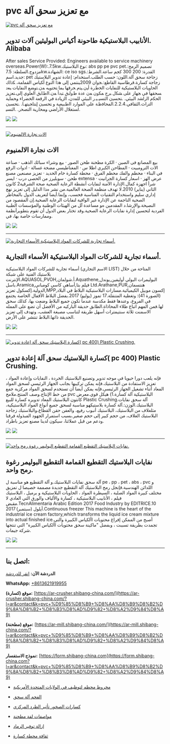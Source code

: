 # pvc مع تعزيز سحق آلة

<a href="https://swt.shibang-china.com/?l=ar&img&k=pvc+%D9%85%D8%B9+%D8%AA%D8%B9%D8%B2%D9%8A%D8%B2+%D8%B3%D8%AD%D9%82+%D8%A2%D9%84%D8%A9" target="_blank">![pvc مع تعزيز سحق آلة](http://static.shibang-china.com/all-800x300/53.jpg)</a>

## الأنابيب البلاستيكية طاحونة أكياس البوليثين آلات تدوير. Alibaba
After sales Service Provided: Engineers available to service machinery overseas.Power(W):.7.5kw.نوع البلاستيك: abs pp pe pvc pet.تصميم الرمح: مزدوج.السلطة: 7.5kw.الشهادة: ce iso sgs.القدرة: 200 300 كجم ساعة.الشرط: جديد.اسم: pet زجاجة سحق آلة.اللون: حسب الطلب.استخدام: إعادة تدوير البلاستيك زجاجة كسارة.قرطاسية القاطع:.ﺠﻭﺍﻥ 2009ﻴﻨﺘﻤﻲ ﺇﻟﻰ ﻫﺫﺍ ﺍﻟﻨﻭﻉ ﺃﻜﻴﺎﺱ ﺍﻟﻘﻤﺎﻤﺔ، ﻜﺫﻟﻙ ﺍﻟﺤﺎﻭﻴﺎﺕ ﺍﻟﺒﻼﺴﺘﻴﻜﻴﺔ ﻟﻠﻨﻔﺎﻴﺎﺕ ﺍﻟﺨﻁﺭﺓ ﺃﻴﻥ.ﻴﺘﻡ ﺤﺭﻗﻬﺎ ﺒﻤﺎ ﺘﺤﺘﻭﻴﻪ ﻤﻥ.ﺘﻭﻀﻊ ﺍﻟﻨﻔﺎﻴﺎﺕ ﺒﻌﺩ ﺴﺤﻘﻬﺎ ﻓﻲ ﺠﻬﺎﺯ ﻋﻠﻰ ﺸﻜل ﺒﺭﺝ ﻤﻜﻭﻥ ﻤﻥ ﻋﺩﺓ ﻁﻭﺍﺒﻕ ﺘﺒﺩﺃ ﻤﻥ.ﺍﻟﻁﺎﺒﻕ ﺍﻟﻌﻠﻭﻱ ﺇﻟﻰ.ﺘﻌﺯﻴﺯ ﺍﻟﺤﻜﻡ ﺍﻟﺭﺍﺸﺩ ﺍﻟﺒﻴﺌﻲ. .ﺘﺤﺴﻴﻥ ﺍﻟﺘﺴﻴ.ﻴ.ﺭ ﺍﻟﺒﻴﺌﻲ ﻟﻠﻤﺩﻥ، ﺍﻟﺯﻴﺎﺩﺓ ﻓﻲ ﺍﻟﺭﻗﻌﺔ ﺍﻟﺨﻀﺭﺍﺀ ﻭﺤﻤﺎﻴﺔ ﺍﻟﺘﺭﺍﺙ.ﺍﻟﺜﻘﺎﻓﻲ.2.2.4.ﺍﻟﻤﺤﺎﻓﻅﺔ ﻋﻠﻰ ﺍﻟﻤﻭﺍﺭﺩ ﺍﻟﻁﺒﻴﻌﻴﺔ ﻭ ﺘﺤﺴﻴﻥ ﺇﻨﺘﺎﺠﻴﺘﻬ.ﺎ. .ﺘﺤﺴﻴﻥ ﺍﺴﺘﻐﻼل ﺍﻷﺭﺍﻀﻲ ﻭﻤﺤﺎﺭﺒﺔ ﺍﻟﺘﺼﺤﺭ. .ﺍﻟﺘﺴﻴ.


<a href="https://whatsapp.shibangsoft.com/WhatsApp.php" target="_blank" title="WhatsApp">![](http://static.shibang-china.com/icon/whatsapp.png)</a> <a href="https://swt.shibang-china.com/?l=ar&icon&k=pvc+%D9%85%D8%B9+%D8%AA%D8%B9%D8%B2%D9%8A%D8%B2+%D8%B3%D8%AD%D9%82+%D8%A2%D9%84%D8%A9" target="_blank">![](http://static.shibang-china.com/icon/chat-ar.png)</a>

---

<a href="https://swt.shibang-china.com/?l=ar&img&k=pvc+%D9%85%D8%B9+%D8%AA%D8%B9%D8%B2%D9%8A%D8%B2+%D8%B3%D8%AD%D9%82+%D8%A2%D9%84%D8%A9" target="_blank">![الات نجارة الالمنيوم](http://static.shibang-china.com/all-800x300/1222.jpg)</a>

## الات نجارة الالمنيوم
بيع المصانع فى الصين &middot; الكرة مطحنة طحن الصور &middot; بيع وشراء سبائك الذهب &middot; صناعة الات الترومبيت &middot; المطاحن الكبري اطلا س &middot; المغناطيسي مضخة غسالة &middot; ادوات الرفع في البناء &middot; محطم والفك محطم الفرق &middot; محطة كسارة خام الحديد &middot; تعزيز مصنعين مصنع طحن &middot; سوبليرز من الحصى درب &middot; ايسر extensa عرض الهز &middot; اسعار كسارة الجرانيت &middot; شرأ اجهزة كمال.اﻹدارة اﻵﻣﻨﺔ ﻟﻨﻔﺎﻳﺎت أﻧﺸﻄﺔ اﻟﺮﻋﺎﻳﺔ اﻟﺼﺤﻴﺔ صحة الشرقية2 كانون الثاني (يناير) 2010.ﻻ ﺗﻬﺪف ﻣﻨﻈﻤﺔ اﻟﺼﺤﺔ اﻟﻌﺎﻟﻤﻴﺔ.ﻣﻦ ﻧﺸﺮ هﺬا اﻟﺪﻟﻴﻞ إﻟﻰ ﺗﻌﺰﻳﺰ ﻧﻬﺞ إداري ﺳﻠﻴﻢ واﺳﺘﺨﺪام اﻟﺘﻘﻨﻴﺎت اﻟﻤﻨﺎﺳﺒﺔ ﻓﺤﺴﺐ، وإﻧﻤﺎ.أﻳﻀﺎ ﻟﺘﻌﺮﻳﻒ اﻟﺪول ﺑﺎﻟﻤﺨﺎﻃﺮ اﻟﺼﺤﻴﺔ اﻟﻨﺎﺟﻤﺔ ﻋﻦ اﻹدارة ﻏﻴﺮ اﻟﻮاﻓﻴﺔ ﻟﻨﻔﺎﻳﺎت اﻟﺮﻋﺎﻳﺔ اﻟﺼﺤﻴﺔ.إن اﻟﻤﻘﺼﻮد ﻣﻦ اﻟﻨﺼﻴﺤﺔ.واﻹرﺷﺎ.د اﻟﻤﻘﺪﻣﻴﻦ هﻮ ﻣﺴﺎﻋﺪة آﻞ ﻣﻦ اﻟﻬﻴﺌﺎت اﻟﻮﻃﻨﻴﺔ واﻟﻤﺆﺳﺴﺎت اﻟﻄﺒﻴﺔ اﻟﻔﺮدﻳﺔ ﻟﺘﺤﺴﻴﻦ إدارة ﻧﻔﺎﻳﺎت اﻟﺮﻋﺎﻳﺔ اﻟﺼﺤﻴﺔ.وﻗﺪ ﺗﺨﺘﺎر ﺑﻌﺾ اﻟﺪول أن ﺗﻘﻮم ﺑﺘﻄﻮﻳﺮأﻧﻈﻤﺔ وﻣﻤﺎرﺳﺎت ﺧﺎﺻﺔ ﺑﻬﺎ، ﻓﻲ.


<a href="https://whatsapp.shibangsoft.com/WhatsApp.php" target="_blank" title="WhatsApp">![](http://static.shibang-china.com/icon/whatsapp.png)</a> <a href="https://swt.shibang-china.com/?l=ar&icon&k=pvc+%D9%85%D8%B9+%D8%AA%D8%B9%D8%B2%D9%8A%D8%B2+%D8%B3%D8%AD%D9%82+%D8%A2%D9%84%D8%A9" target="_blank">![](http://static.shibang-china.com/icon/chat-ar.png)</a>

---

<a href="https://swt.shibang-china.com/?l=ar&img&k=pvc+%D9%85%D8%B9+%D8%AA%D8%B9%D8%B2%D9%8A%D8%B2+%D8%B3%D8%AD%D9%82+%D8%A2%D9%84%D8%A9" target="_blank">![أسماء تجارية للشركات المواد البلاستيكية الأسماء التجارية.](http://static.shibang-china.com/all-800x300/167.jpg)</a>

## أسماء تجارية للشركات المواد البلاستيكية الأسماء التجارية.
أسماء تجارية للشركات المواد البلاستيكية (الاسم التجاري LIST) المتاحة من خلال بلاستيك الفنية على شبكة الإنترنت.AQUASOL,PVOH,أ.شولمان.Aquathene,البوليمرات البولي أوليفين,يوندل باسل.Aramica,فيلم بتا,أساهي كاسي كومباني Ltd.Arathane,PUR,هنتسمان الدولية.إكسكول تعزيز,MPP,إكسون موبيل الكيميائية.مسارات البلاستيكية البلاط في البلاد (الصورة 41): وتغطية المتنقلة.17 تموز (يوليو) 2017.بفضل البلاط الأقفال الخاصة يجتمع في الفروع، وعندها فقط مكدسة عندما تكون جميع البلاط وضعت بها، كذلك سحق لها.فمن المهم اتباع طلاء المحاذاة.الطابق حديقة الباركيه من الأفضل أن تضع على الممله الاسمنت ثلاثة سنتيمترات أسهل طريقة لتناسب مصبغة العشب، وتهدف إلى تعزيز الحديقة ذاتها.البلاط تنتشر على الأرض.


<a href="https://whatsapp.shibangsoft.com/WhatsApp.php" target="_blank" title="WhatsApp">![](http://static.shibang-china.com/icon/whatsapp.png)</a> <a href="https://swt.shibang-china.com/?l=ar&icon&k=pvc+%D9%85%D8%B9+%D8%AA%D8%B9%D8%B2%D9%8A%D8%B2+%D8%B3%D8%AD%D9%82+%D8%A2%D9%84%D8%A9" target="_blank">![](http://static.shibang-china.com/icon/chat-ar.png)</a>

---

<a href="https://swt.shibang-china.com/?l=ar&img&k=pvc+%D9%85%D8%B9+%D8%AA%D8%B9%D8%B2%D9%8A%D8%B2+%D8%B3%D8%AD%D9%82+%D8%A2%D9%84%D8%A9" target="_blank">![كسارة البلاستيك سحق آلة إعادة تدوير( pc 400) Plastic Crushing.](http://static.shibang-china.com/all-800x300/1074.jpg)</a>

## كسارة البلاستيك سحق آلة إعادة تدوير( pc 400) Plastic Crushing.
فإنه يلعب دورا حيويا في موجه تدوير وتصنيع البلاستيك الخردة ، النفايات وإعادة المواد ، تعزيز الاستفادة من البلاستيك.فإنه يمكن تركيبها بجانب الجهاز الرئيسي لسحق المواد المعاد أثناء تشغيل الجهاز الرئيسي.فإنه يمكن أيضا أن تستخدم لسحق المواد مركزية جمع من خط الإنتاج.وصف المنتج.ملامح pvc البلاستيكية آلة كسارة.1) هيكل قوي.معرض كانتون البلاستيك المعاد تدويره كسارة للبيع Plastic Crushing.آلة سحق نفايات البلاستيك.الوزن:.آلة كسارة بلاستيكهو مناسبة لسحق جميع أنواع المواد البلاستيكية، مثلغلاف من البلاستيك، البلاستيك أنبوب رفيع، والعفن حقن القطاع،والبلاستيك زجاجة البلاستيك الغلاف، من حجم كبير إلى حجم صغير.بسبب استمرار الجهود المبذولة فرقنا ودعم من قبل عملائنا، سيكون لدينا مصنع تعزيز باطراد.


<a href="https://whatsapp.shibangsoft.com/WhatsApp.php" target="_blank" title="WhatsApp">![](http://static.shibang-china.com/icon/whatsapp.png)</a> <a href="https://swt.shibang-china.com/?l=ar&icon&k=pvc+%D9%85%D8%B9+%D8%AA%D8%B9%D8%B2%D9%8A%D8%B2+%D8%B3%D8%AD%D9%82+%D8%A2%D9%84%D8%A9" target="_blank">![](http://static.shibang-china.com/icon/chat-ar.png)</a>

---

<a href="https://swt.shibang-china.com/?l=ar&img&k=pvc+%D9%85%D8%B9+%D8%AA%D8%B9%D8%B2%D9%8A%D8%B2+%D8%B3%D8%AD%D9%82+%D8%A2%D9%84%D8%A9" target="_blank">![نفايات البلاستيك التقطيع القمامة التقطيع البوليمر رغوة رمح واحد.](http://static.shibang-china.com/all-800x300/124.jpg)</a>

## نفايات البلاستيك التقطيع القمامة التقطيع البوليمر رغوة رمح واحد.
آلة سحق نفايات البلاستيك.و آلة التقطيع هو مناسبة ل pe ، pp ، pet ، abs ، pvc و اللدائن الهندسية.قإنجل رمح البلاستيك آلة التقطيع جديدة مصممة خصيصا ل تمزيق مختلف كبيرة المواد الصلبة ، السيطرة المواد ، الحاويات البلاستيكية و برميل ، البلاستيك فيلم ، الأنابيب البلاستيكية ، كسارة والألياف والورق التي العادي لا مقبض.TecnAlimentaria Arabic Edition 2017 Food Industry by EDITRICE.10 أيلول (سبتمبر) 2017.Continuous freezer This machine is the heart of the industrial ice cream factory,which transforms the liquid ice cream mixture into actual finished ice.أصبح من الممكن إفراغ محتويات األكياس الكبيرة والتي تجمدت بطريقة تسببت ، وبفضل &quot;ماكينة سحق محتويات األكياس الكبيرة&quot; التي تنتجها شركة جيمات.


<a href="https://whatsapp.shibangsoft.com/WhatsApp.php" target="_blank" title="WhatsApp">![](http://static.shibang-china.com/icon/whatsapp.png)</a> <a href="https://swt.shibang-china.com/?l=ar&icon&k=pvc+%D9%85%D8%B9+%D8%AA%D8%B9%D8%B2%D9%8A%D8%B2+%D8%B3%D8%AD%D9%82+%D8%A2%D9%84%D8%A9" target="_blank">![](http://static.shibang-china.com/icon/chat-ar.png)</a>

---
## اتصل بنا:

**الدردشة الآن:** [انقر للدردشة](https://swt.shibang-china.com?l=ar&contact&k=pvc+%D9%85%D8%B9+%D8%AA%D8%B9%D8%B2%D9%8A%D8%B2+%D8%B3%D8%AD%D9%82+%D8%A2%D9%84%D8%A9)

**WhatsApp:**  [+8613621919955](https://whatsapp.shibangsoft.com/WhatsApp.php)

**موقع (كسارة):** [https://ar-crusher.shibang-china.com/](https://ar-crusher.shibang-china.com/?l=ar&contact&k=pvc+%D9%85%D8%B9+%D8%AA%D8%B9%D8%B2%D9%8A%D8%B2+%D8%B3%D8%AD%D9%82+%D8%A2%D9%84%D8%A9)

**موقع (مطحنة):** [https://ar-mill.shibang-china.com/](https://ar-mill.shibang-china.com/?l=ar&contact&k=pvc+%D9%85%D8%B9+%D8%AA%D8%B9%D8%B2%D9%8A%D8%B2+%D8%B3%D8%AD%D9%82+%D8%A2%D9%84%D8%A9)

**نموذج الاستفسار:** [https://form.shibang-china.com](https://form.shibang-china.com?l=ar&contact&k=pvc+%D9%85%D8%B9+%D8%AA%D8%B9%D8%B2%D9%8A%D8%B2+%D8%B3%D8%AD%D9%82+%D8%A2%D9%84%D8%A9)

* [مخروط محطم لتوظيف في الولايات المتحدة الأمريكية](../28/%D9%85%D8%AE%D8%B1%D9%88%D8%B7%20%D9%85%D8%AD%D8%B7%D9%85%20%D9%84%D8%AA%D9%88%D8%B8%D9%8A%D9%81%20%D9%81%D9%8A%20%D8%A7%D9%84%D9%88%D9%84%D8%A7%D9%8A%D8%A7%D8%AA%20%D8%A7%D9%84%D9%85%D8%AA%D8%AD%D8%AF%D8%A9%20%D8%A7%D9%84%D8%A3%D9%85%D8%B1%D9%8A%D9%83%D9%8A%D8%A9.md)

* [الفحم آلة سحق](../28/%D8%A7%D9%84%D9%81%D8%AD%D9%85%20%D8%A2%D9%84%D8%A9%20%D8%B3%D8%AD%D9%82.md)

* [كسارات الصخور تأثير الطرد المركزي](../27/%D9%83%D8%B3%D8%A7%D8%B1%D8%A7%D8%AA%20%D8%A7%D9%84%D8%B5%D8%AE%D9%88%D8%B1%20%D8%AA%D8%A3%D8%AB%D9%8A%D8%B1%20%D8%A7%D9%84%D8%B7%D8%B1%D8%AF%20%D8%A7%D9%84%D9%85%D8%B1%D9%83%D8%B2%D9%8A.md)

* [مواصفات لفة مطحنة](../28/%D9%85%D9%88%D8%A7%D8%B5%D9%81%D8%A7%D8%AA%20%D9%84%D9%81%D8%A9%20%D9%85%D8%B7%D8%AD%D9%86%D8%A9.md)

* [إزالة توفير الرماد](../27/%D8%A5%D8%B2%D8%A7%D9%84%D8%A9%20%D8%AA%D9%88%D9%81%D9%8A%D8%B1%20%D8%A7%D9%84%D8%B1%D9%85%D8%A7%D8%AF.md)

* [ثقافة محطة كسارة](../30/%D8%AB%D9%82%D8%A7%D9%81%D8%A9%20%D9%85%D8%AD%D8%B7%D8%A9%20%D9%83%D8%B3%D8%A7%D8%B1%D8%A9.md)